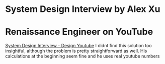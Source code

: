 # System Design Interview by Alex Xu

# Renaissance Engineer on YouTube
[System Design Interview - Design Youtube](https://youtu.be/YEwKnGARDZI)
I didnt find this solution too insightful, although the problem is pretty straightforward as well. 
His calculations at the beginning seem fine and he uses real youtube numbers 
